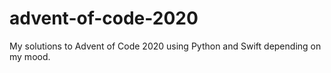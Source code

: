 # advent-of-code-2020
My solutions to Advent of Code 2020 using Python and Swift depending on my mood.
